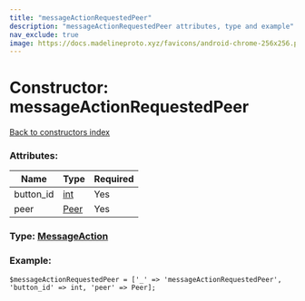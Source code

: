 ```yaml
---
title: "messageActionRequestedPeer"
description: "messageActionRequestedPeer attributes, type and example"
nav_exclude: true
image: https://docs.madelineproto.xyz/favicons/android-chrome-256x256.png
---
```

# Constructor: messageActionRequestedPeer  
[Back to constructors index](/API_docs/constructors/index.html)



### Attributes:

| Name     |    Type       | Required |
|----------|---------------|----------|
|button\_id|[int](/API_docs/types/int.html) | Yes|
|peer|[Peer](/API_docs/types/Peer.html) | Yes|



### Type: [MessageAction](/API_docs/types/MessageAction.html)


### Example:

```
$messageActionRequestedPeer = ['_' => 'messageActionRequestedPeer', 'button_id' => int, 'peer' => Peer];
```  
